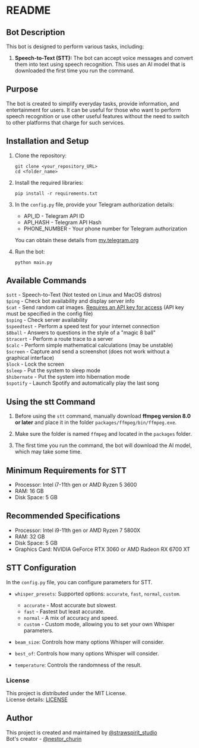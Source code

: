 
# README

## Bot Description
This bot is designed to perform various tasks, including:
1. **Speech-to-Text (STT):** The bot can accept voice messages and convert them into text using speech recognition. This uses an AI model that is downloaded the first time you run the command.

## Purpose
The bot is created to simplify everyday tasks, provide information, and entertainment for users. It can be useful for those who want to perform speech recognition or use other useful features without the need to switch to other platforms that charge for such services.

## Installation and Setup

1. Clone the repository:
   ```
   git clone <your_repository_URL>
   cd <folder_name>
   ```

2. Install the required libraries:
   ```
   pip install -r requirements.txt
   ```

3. In the `config.py` file, provide your Telegram authorization details:
   - API_ID - Telegram API ID
   - API_HASH - Telegram API Hash
   - PHONE_NUMBER - Your phone number for Telegram authorization

   You can obtain these details from [my.telegram.org](https://my.telegram.org)

4. Run the bot:
   ```
   python main.py
   ```

## Available Commands

`$stt` - Speech-to-Text (Not tested on Linux and MacOS distros)  
`$ping` - Check bot availability and display server info  
`$cat` - Send random cat images. [Requires an API key for access](https://thecatapi.com/) (API key must be specified in the config file)  
`$sping` - Check server availability  
`$speedtest` - Perform a speed test for your internet connection  
`$8ball` - Answers to questions in the style of a "magic 8 ball"  
`$tracert` - Perform a route trace to a server  
`$calc` - Perform simple mathematical calculations (may be unstable)  
`$screen` - Capture and send a screenshot (does not work without a graphical interface)  
`$lock` - Lock the screen  
`$sleep` - Put the system to sleep mode  
`$hibernate` - Put the system into hibernation mode  
`$spotify` - Launch Spotify and automatically play the last song  

## Using the stt Command

1. Before using the `stt` command, manually download **ffmpeg version 8.0 or later** and place it in the folder `packages/ffmpeg/bin/ffmpeg.exe`.

2. Make sure the folder is named `ffmpeg` and located in the `packages` folder.

3. The first time you run the command, the bot will download the AI model, which may take some time.

## Minimum Requirements for STT

- Processor: Intel i7-11th gen or AMD Ryzen 5 3600
- RAM: 16 GB
- Disk Space: 5 GB

## Recommended Specifications

- Processor: Intel i9-11th gen or AMD Ryzen 7 5800X
- RAM: 32 GB
- Disk Space: 5 GB
- Graphics Card: NVIDIA GeForce RTX 3060 or AMD Radeon RX 6700 XT

## STT Configuration
In the `config.py` file, you can configure parameters for STT.

- `whisper_presets`: Supported options: `accurate`, `fast`, `normal`, `custom`.

  - `accurate` - Most accurate but slowest.
  - `fast` - Fastest but least accurate.
  - `normal` - A mix of accuracy and speed.
  - `custom` - Custom mode, allowing you to set your own Whisper parameters.

- `beam_size`: Controls how many options Whisper will consider.
- `best_of`: Controls how many options Whisper will consider.
- `temperature`: Controls the randomness of the result.

### License
This project is distributed under the MIT License.  
License details: [LICENSE](LICENSE)

## Author
This project is created and maintained by [@strawspirit_studio](https://t.me/strawspirit_studio)  
Bot's creator - [@nestor_churin](https://t.me/really_hilariousn)
